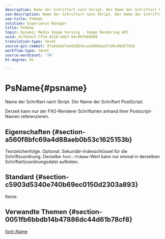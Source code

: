 ```yaml
---
description: Name der Schriftart nach Skript. Der Name der Schriftart PostScript.
seo-description: Name der Schriftart nach Skript. Der Name der Schriftart PostScript.
seo-title: PsName
solution: Experience Manager
title: PsName
topic: Dynamic Media Image Serving - Image Rendering API
uuid: 8c7624c5-7f34-4128-abb7-94c007669b80
translation-type: tm+mt
source-git-commit: 97a84e8e7edd3d834ca42069eae7c09c00d57938
workflow-type: tm+mt
source-wordcount: '74'
ht-degree: 8%

---
```



# PsName{#psname}

Name der Schriftart nach Skript. Der Name der Schriftart PostScript.

Derzeit kann nur der FXG-Renderer Schriftarten anhand ihrer Postscript-Namen referenzieren.

## Eigenschaften {#section-a560f8bfc69a4d88aeb0b53c1625153b}

Textzeichenfolge. Optional. Sekundär-Indexschlüssel für die Schriftzuordnung. Derselbe `font::PsName`-Wert kann nur einmal in derselben Schriftartzuordnungsdatei auftreten.

## Standard {#section-c5903d5340e740b69ec0150d2303a893}

Keine.

## Verwandte Themen {#section-0051fb6bbdb14b47886dc44d61b78cf8}

[font::Name](/help/aem-is-ir-api/is-api/image-catalog/image-serving-api-ref/c-image-catalog-reference/c-font-map-reference/r-name-font.md)
